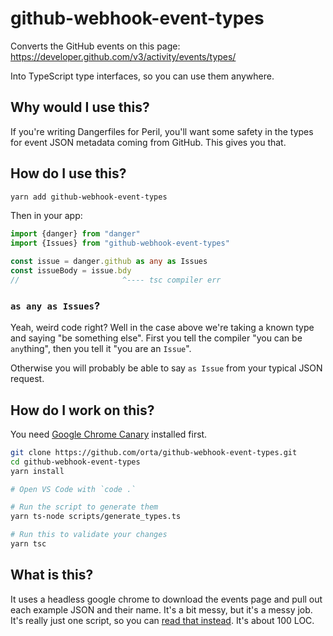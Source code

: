 # github-webhook-event-types

Converts the GitHub events on this page: https://developer.github.com/v3/activity/events/types/

Into TypeScript type interfaces, so you can use them anywhere.

## Why would I use this?

If you're writing Dangerfiles for Peril, you'll want some safety in the types for event JSON metadata
coming from GitHub. This gives you that.

## How do I use this?

```sh
yarn add github-webhook-event-types 
```

Then in your app:

```ts
import {danger} from "danger"
import {Issues} from "github-webhook-event-types"

const issue = danger.github as any as Issues
const issueBody = issue.bdy
//                       ^---- tsc compiler err 
```

### `as any as Issues`?

Yeah, weird code right? Well in the case above we're taking a known type and saying "be something else". First you tell
the compiler "you can be `any`thing", then you tell it "you are an `Issue`". 

Otherwise you will probably be able to say `as Issue` from your typical JSON request.

## How do I work on this?

You need [Google Chrome Canary](https://github.com/LucianoGanga/simple-headless-chrome#1-install-google-chrome-headless) installed first.

```sh
git clone https://github.com/orta/github-webhook-event-types.git
cd github-webhook-event-types
yarn install

# Open VS Code with `code .`

# Run the script to generate them
yarn ts-node scripts/generate_types.ts

# Run this to validate your changes
yarn tsc
```

## What is this?

It uses a headless google chrome to download the events page and pull out each example JSON and 
their name. It's a bit messy, but it's a messy job. It's really just one script, so you can 
[read that instead](scripts/generate_types.ts). It's about 100 LOC.
